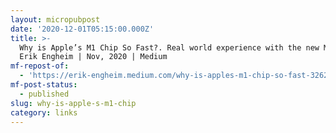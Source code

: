 ```yaml
---
layout: micropubpost
date: '2020-12-01T05:15:00.000Z'
title: >-
  Why is Apple’s M1 Chip So Fast?. Real world experience with the new M1… | by
  Erik Engheim | Nov, 2020 | Medium
mf-repost-of:
  - 'https://erik-engheim.medium.com/why-is-apples-m1-chip-so-fast-3262b158cba2'
mf-post-status:
  - published
slug: why-is-apple-s-m1-chip
category: links
---
```


